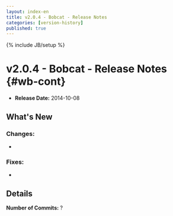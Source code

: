 ```yaml
---
layout: index-en
title: v2.0.4 - Bobcat - Release Notes
categories: [version-history]
published: true
---
```

{% include JB/setup %}

# v2.0.4 - Bobcat - Release Notes {#wb-cont}

* **Release Date:** 2014-10-08

## What's New

### Changes:

* 

### Fixes:

* 

## Details

**Number of Commits:** ?